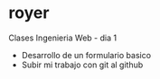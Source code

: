 # royer
  Clases Ingenieria Web - dia 1
- Desarrollo de un formulario basico
- Subir mi trabajo con git al github
